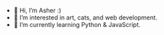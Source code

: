 - 👋 Hi, I’m Asher :)
- 👀 I’m interested in art, cats, and web development.
- 🌱 I’m currently learning Python & JavaScript.
